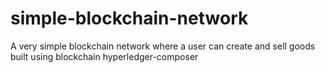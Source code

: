 # simple-blockchain-network
A very simple blockchain network where a user can create and sell goods built using blockchain hyperledger-composer
